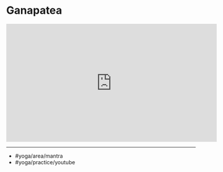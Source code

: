 # Ganapatea

<iframe width="560" height="315" src="https://www.youtube.com/embed/R6hoBIYZ9_E" title="YouTube video player" frameborder="0" allow="accelerometer; autoplay; clipboard-write; encrypted-media; gyroscope; picture-in-picture" allowfullscreen></iframe>

---
- #yoga/area/mantra
- #yoga/practice/youtube